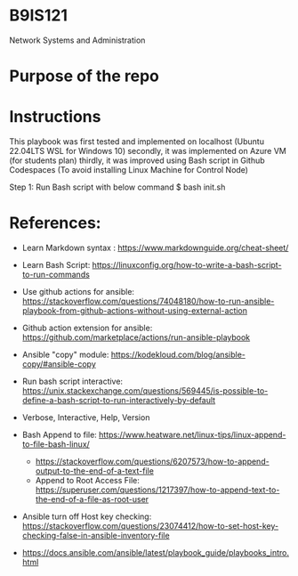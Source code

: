 # B9IS121
Network Systems and Administration

# Purpose of the repo

# Instructions
This playbook was first tested and implemented on localhost (Ubuntu 22.04LTS WSL for Windows 10)
secondly, it was implemented on Azure VM (for students plan)
thirdly, it was improved using Bash script in Github Codespaces (To avoid installing Linux Machine for Control Node) 

Step 1: Run Bash script with below command
$ bash init.sh

# References:
- Learn Markdown syntax : https://www.markdownguide.org/cheat-sheet/
- Learn Bash Script: https://linuxconfig.org/how-to-write-a-bash-script-to-run-commands 
- Use github actions for ansible: https://stackoverflow.com/questions/74048180/how-to-run-ansible-playbook-from-github-actions-without-using-external-action
- Github action extension for ansible: https://github.com/marketplace/actions/run-ansible-playbook
- Ansible "copy" module: https://kodekloud.com/blog/ansible-copy/#ansible-copy
- Run bash script interactive: https://unix.stackexchange.com/questions/569445/is-possible-to-define-a-bash-script-to-run-interactively-by-default
- Verbose, Interactive, Help, Version
- Bash Append to file: https://www.heatware.net/linux-tips/linux-append-to-file-bash-linux/
    - https://stackoverflow.com/questions/6207573/how-to-append-output-to-the-end-of-a-text-file
    - Append to Root Access File: https://superuser.com/questions/1217397/how-to-append-text-to-the-end-of-a-file-as-root-user
- Ansible turn off Host key checking: https://stackoverflow.com/questions/23074412/how-to-set-host-key-checking-false-in-ansible-inventory-file

- https://docs.ansible.com/ansible/latest/playbook_guide/playbooks_intro.html